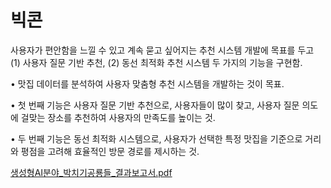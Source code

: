 # 빅콘

사용자가 편안함을 느낄 수 있고 계속 묻고 싶어지는 추천 시스템 개발에
목표를 두고 (1) 사용자 질문 기반 추천, (2) 동선 최적화 추천 시스템 두 가지의 기능을 구현함.

• 맛집 데이터를 분석하여 사용자 맞춤형 추천 시스템을 개발하는 것이 목표.

• 첫 번째 기능은 사용자 질문 기반 추천으로, 사용자들이 많이 찾고, 사용자 질문 의도에 걸맞는 장소를 추천하여 사용자의 만족도를 높이는 것.

• 두 번째 기능은 동선 최적화 시스템으로, 사용자가 선택한 특정 맛집을 기준으로 거리와 평점을 고려해 효율적인 방문 경로를 제시하는 것.

[생성형AI분야_박치기공룡들_결과보고서.pdf](https://github.com/user-attachments/files/20382752/AI._._.pdf)
